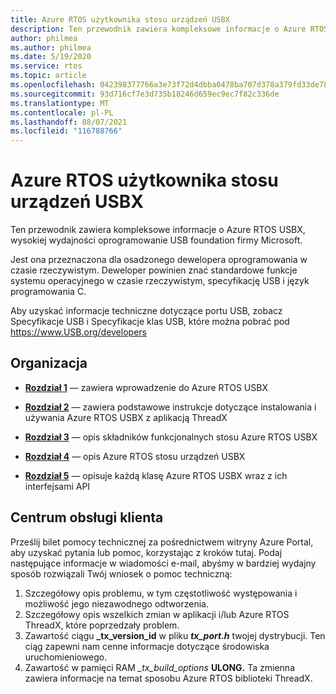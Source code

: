 ```yaml
---
title: Azure RTOS użytkownika stosu urządzeń USBX
description: Ten przewodnik zawiera kompleksowe informacje o Azure RTOS USBX, wysokowydajne oprogramowanie USB Foundation firmy Microsoft
author: philmea
ms.author: philmea
ms.date: 5/19/2020
ms.service: rtos
ms.topic: article
ms.openlocfilehash: 042398377766a3e73f72d4dbba0478ba707d378a379fd33de7808675eb96f257
ms.sourcegitcommit: 93d716cf7e3d735b18246d659ec9ec7f82c336de
ms.translationtype: MT
ms.contentlocale: pl-PL
ms.lasthandoff: 08/07/2021
ms.locfileid: "116788766"
---
```

# <a name="azure-rtos-usbx-device-stack-user-guide"></a>Azure RTOS użytkownika stosu urządzeń USBX

Ten przewodnik zawiera kompleksowe informacje o Azure RTOS USBX, wysokiej wydajności oprogramowanie USB foundation firmy Microsoft.

Jest ona przeznaczona dla osadzonego dewelopera oprogramowania w czasie rzeczywistym. Deweloper powinien znać standardowe funkcje systemu operacyjnego w czasie rzeczywistym, specyfikację USB i język programowania C.

Aby uzyskać informacje techniczne dotyczące portu USB, zobacz Specyfikacje USB i Specyfikacje klas USB, które można pobrać pod https://www.USB.org/developers

## <a name="organization"></a>Organizacja

- [**Rozdział 1**](usbx-device-stack-1.md) — zawiera wprowadzenie do Azure RTOS USBX

- [**Rozdział 2**](usbx-device-stack-2.md) — zawiera podstawowe instrukcje dotyczące instalowania i używania Azure RTOS USBX z aplikacją ThreadX

- [**Rozdział 3**](usbx-device-stack-3.md) — opis składników funkcjonalnych stosu Azure RTOS USBX

- [**Rozdział 4**](usbx-device-stack-4.md) — opis Azure RTOS stosu urządzeń USBX

- [**Rozdział 5**](usbx-device-stack-5.md) — opisuje każdą klasę Azure RTOS USBX wraz z ich interfejsami API

## <a name="customer-support-center"></a>Centrum obsługi klienta

Prześlij bilet pomocy technicznej za pośrednictwem witryny Azure Portal, aby uzyskać pytania lub pomoc, korzystając z kroków tutaj. Podaj następujące informacje w wiadomości e-mail, abyśmy w bardziej wydajny sposób rozwiązali Twój wniosek o pomoc techniczną:

1. Szczegółowy opis problemu, w tym częstotliwość występowania i możliwość jego niezawodnego odtworzenia.
2. Szczegółowy opis wszelkich zmian w aplikacji i/lub Azure RTOS ThreadX, które poprzedzały problem.
3. Zawartość ciągu **_tx_version_id** w pliku **_tx_port.h_** twojej dystrybucji. Ten ciąg zapewni nam cenne informacje dotyczące środowiska uruchomieniowego.
4. Zawartość w pamięci RAM *_tx_build_options* **ULONG.** Ta zmienna zawiera informacje na temat sposobu Azure RTOS biblioteki ThreadX.
